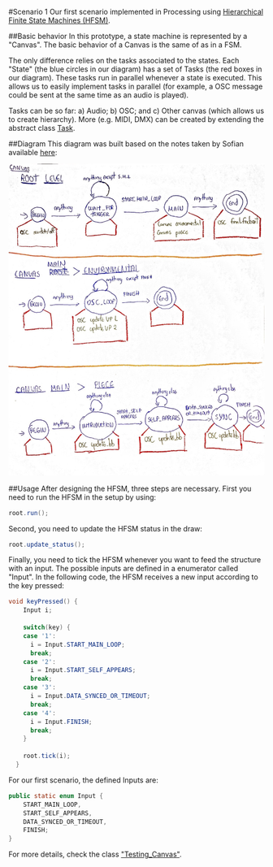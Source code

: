 #Scenario 1
Our first scenario implemented in Processing using [Hierarchical Finite State Machines (HFSM)](https://en.wikipedia.org/wiki/UML_state_machine#Hierarchically_nested_states). 

##Basic behavior
In this prototype, a state machine is represented by a "Canvas". The basic behavior of a Canvas is the same of as in a FSM. 

The only difference relies on the tasks associated to the states. Each "State" (the blue circles in our diagram) has a set of Tasks (the red boxes in our diagram). These tasks run in parallel whenever a state is executed. This allows us to easily implement tasks in parallel (for example, a OSC message could be sent at the same time as an audio is played). 

Tasks can be so far: a) Audio; b) OSC; and c) Other canvas (which allows us to create hierarchy). More (e.g. MIDI, DMX) can be created by extending the abstract class [Task](https://github.com/qualified-self/documents/blob/master/cue%20trigger%20system/code/hsfm_prototype/main/Task.pde).

##Diagram
This diagram was built based on the notes taken by Sofian available [here](https://github.com/qualified-self/documents/blob/master/cue%20trigger%20system/Meeting%20-%20September%2027%202016.md):

![image](state-machine-scenario.jpg)

##Usage
After designing the HFSM, three steps are necessary. First you need to run the HFSM in the setup by using:

```java
root.run();
```

Second, you need to update the HFSM status in the draw:

```java
root.update_status();
```

Finally, you need to tick the HFSM whenever you want to feed the structure with an input. The possible inputs are defined in a enumerator called "Input". In the following code, the HFSM receives a new input according to the key pressed:

```java
void keyPressed() {
	Input i;
	
    switch(key) {
    case '1':
      i = Input.START_MAIN_LOOP;
      break;
    case '2':
      i = Input.START_SELF_APPEARS;
      break;
    case '3':
      i = Input.DATA_SYNCED_OR_TIMEOUT;
      break;
    case '4':
      i = Input.FINISH;
      break;
    }
	
    root.tick(i);
  }
```

For our first scenario, the defined Inputs are:

```java
public static enum Input {
    START_MAIN_LOOP,
    START_SELF_APPEARS,
    DATA_SYNCED_OR_TIMEOUT,
    FINISH;
}
```

For more details, check the class ["Testing_Canvas"](https://github.com/qualified-self/documents/blob/master/cue%20trigger%20system/code/hsfm_prototype/main/Testing_Canvas.pde).

